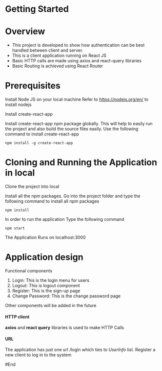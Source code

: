 # Getting Started

# Overview
- This project is developed to show how authentication can be best handled between client and server. 
- This is a client application running on React JS
- Basic HTTP calls are made using axios and react-query libraries
- Basic Routing is achieved using React Router

# Prerequisites
Install Node JS on your local machine 
Refer to https://nodejs.org/en/ to install nodejs

Install create-react-app

Install create-react-app npm package globally. This will help to easily run the project and also build the source files easily. Use the following command to install create-react-app

```shell
npm install -g create-react-app
```

# Cloning and Running the Application in local
Clone the project into local

Install all the npm packages. Go into the project folder and type the following command to install all npm packages

```shell
npm install
```

In order to run the application Type the following command

```shell
npm start
```

The Application Runs on localhost:3000

# Application design
Functional components
1. Login: This is the login menu for users
2. Logout: This is logout component
3. Register: This is the sign-up page
4. Change Password: This is the change password page

Other components will be added in the future

#### HTTP client
**axios** and **react query** libraries is used to make HTTP Calls

#### URL
The application has just one url /login which ties to *UserInfo*  list. Register a new client to log in to the system

#End